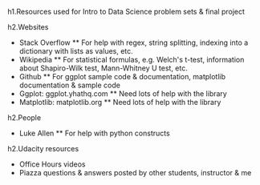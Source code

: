 h1.Resources used for Intro to Data Science problem sets & final project

h2.Websites
* Stack Overflow
** For help with regex, string splitting, indexing into a dictionary with lists as values, etc.
* Wikipedia
** For statistical formulas, e.g. Welch's t-test, information about Shapiro-Wilk test, Mann-Whitney U test, etc.
* Github
** For ggplot sample code & documentation, matplotlib documentation & sample code
* Ggplot: ggplot.yhathq.com
** Need lots of help with the library
* Matplotlib: matplotlib.org
** Need lots of help with the library



h2.People
*  Luke Allen
** For help with python constructs

h2.Udacity resources

* Office Hours videos
* Piazza questions & answers posted by other students, instructor & me


